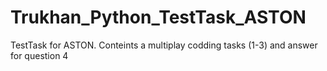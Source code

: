 # Trukhan_Python_TestTask_ASTON
TestTask for ASTON. Conteints a multiplay codding tasks (1-3) and answer for question 4  
